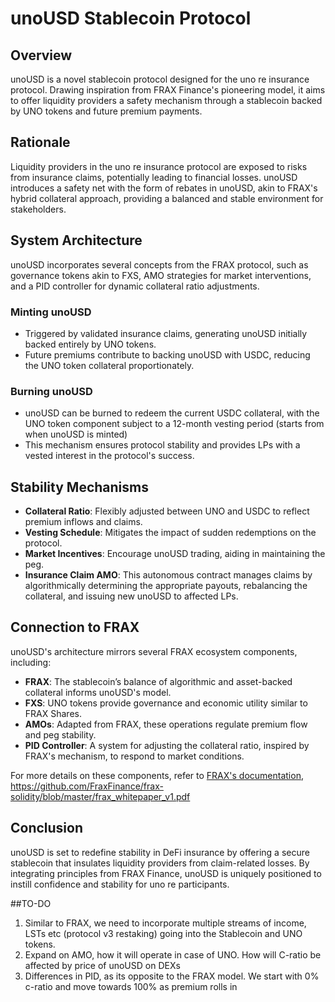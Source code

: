 # unoUSD Stablecoin Protocol

## Overview
unoUSD is a novel stablecoin protocol designed for the uno re insurance protocol. Drawing inspiration from FRAX Finance's pioneering model, it aims to offer liquidity providers a safety mechanism through a stablecoin backed by UNO tokens and future premium payments.

## Rationale
Liquidity providers in the uno re insurance protocol are exposed to risks from insurance claims, potentially leading to financial losses. unoUSD introduces a safety net with the form of rebates in unoUSD, akin to FRAX's hybrid collateral approach, providing a balanced and stable environment for stakeholders.

## System Architecture
unoUSD incorporates several concepts from the FRAX protocol, such as governance tokens akin to FXS, AMO strategies for market interventions, and a PID controller for dynamic collateral ratio adjustments.

### Minting unoUSD
- Triggered by validated insurance claims, generating unoUSD initially backed entirely by UNO tokens.
- Future premiums contribute to backing unoUSD with USDC, reducing the UNO token collateral proportionately.

### Burning unoUSD
- unoUSD can be burned to redeem the current USDC collateral, with the UNO token component subject to a 12-month vesting period (starts from when unoUSD is minted)
- This mechanism ensures protocol stability and provides LPs with a vested interest in the protocol's success.

## Stability Mechanisms
- **Collateral Ratio**: Flexibly adjusted between UNO and USDC to reflect premium inflows and claims.
- **Vesting Schedule**: Mitigates the impact of sudden redemptions on the protocol.
- **Market Incentives**: Encourage unoUSD trading, aiding in maintaining the peg.
- **Insurance Claim AMO**: This autonomous contract manages claims by algorithmically determining the appropriate payouts, rebalancing the collateral, and issuing new unoUSD to affected LPs.

## Connection to FRAX
unoUSD's architecture mirrors several FRAX ecosystem components, including:
- **FRAX**: The stablecoin’s balance of algorithmic and asset-backed collateral informs unoUSD's model.
- **FXS**: UNO tokens provide governance and economic utility similar to FRAX Shares.
- **AMOs**: Adapted from FRAX, these operations regulate premium flow and peg stability.
- **PID Controller**: A system for adjusting the collateral ratio, inspired by FRAX's mechanism, to respond to market conditions.

For more details on these components, refer to [FRAX's documentation](https://docs.frax.finance/), https://github.com/FraxFinance/frax-solidity/blob/master/frax_whitepaper_v1.pdf

## Conclusion
unoUSD is set to redefine stability in DeFi insurance by offering a secure stablecoin that insulates liquidity providers from claim-related losses. By integrating principles from FRAX Finance, unoUSD is uniquely positioned to instill confidence and stability for uno re participants.

##TO-DO

1. Similar to FRAX, we need to incorporate multiple streams of income, LSTs etc (protocol v3 restaking) going into the Stablecoin and UNO tokens.
2. Expand on AMO, how it will operate in case of UNO. How will C-ratio be affected by price of unoUSD on DEXs
3. Differences in PID, as its opposite to the FRAX model. We start with 0% c-ratio and move towards 100% as premium rolls in

